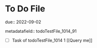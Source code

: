 # To Do File

due:: 2022-09-02

metadatafield:: todoTestFile_1014_91

- [ ] Task of todoTestFile_1014 1 [[Query me]]
